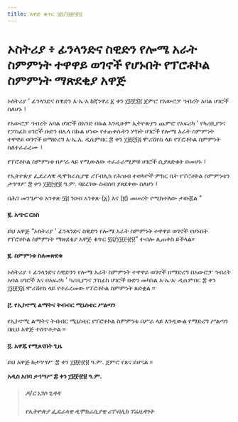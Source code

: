 ```yaml
---
title: አዋጅ ቁጥር ፶፭/፲፱፻፹፱
---
```


# ኦስትሪያ ፥ ፊንላንድና ስዊድን የሎሜ አራት ስምምነት ተዋዋይ ወገኖች የሆኑበት የፕሮቶኮል ስምምነት ማጽደቂያ አዋጅ

ኦስትሪያ ' ፊንላንድና ስዊድን እ·ኤ·አ ከጃንዋሪ ፩ ቀን ፲፱፻፺፭ ጀምሮ የአውሮፓ ኅብረት አባል ሀገሮች ስለሆኑ ፤

የአውሮፓ ኅብረት አባል ሀገሮች በአንድ በኩል እንዲሁም ኢትዮጵያን ጨምሮ የአፍሪካ ' የካሪቢያንና የፓስፊክ ሀገሮች ቡድን በሌላ በኩል ሆነው የተጠቀሱትን ሦስት ሀገሮች የሎሜ አራት ስምምነት ተዋዋይ ወገኖች በማድረግ እ·ኤ.አ. ዲሴምበር ፰ ቀን ፲፱፻፺፭ ሞሪሽየስ ላይ የፕሮቶኮል ስምምነት ስለተፈራረሙ ፤

የፕሮቶኮል ስምምነቱ በሥራ ላይ የሚውለው ተፈራራሚዎቹ ሀገሮች ሲያጸድቁት በመሆኑ ፤

የኢትዮጵያ ፌዴራላዊ ዲሞክራሲያዊ ሪፐብሊክ የሕዝብ ተወካዮች ምክር ቤት የፕሮቶኮል ስምምነቱን ታኅሣሥ ፰ ቀን ፲፱፻፹፱ ዓ.ም. ባደረገው ስብሰባ ያጸደቀው ስለሆነ ፤

በሕገ መንግሥቱ አንቀጽ ፶፭ ንዑስ አንቀጽ (፩) እና (፪) መሠረት የሚከተለው ታውጇል "

#### ፪. አጭር ርዕስ

ይህ አዋጅ “ኦስትሪያ ' ፊንላንድና ስዊድን የሎሜ አራት ስምምነት ተዋዋይ ወገኖች የሆኑበት የፕሮቶኮል ስምምነት ማጽደቂያ አዋጅ ቁጥር ፶፭/፲፱፻፹፱” ተብሎ ሊጠቀስ ይችላል።

#### ፪. ስምምነቱ ስለመጽደቁ

ኦስትሪያ ፥ ፊንላንድና ስዊድንን የሎሜ አራት ስምምነት ተዋዋይ ወገኖች በማድረግ በአውሮፓ ኅብረት አባል ሀገሮች እና በአፍሪካ ' ካሪቢያንና ፓስፊክ ሀገሮች ቡድን መካከል እ·ኤ·አ· ዲሴምበር ፰ ቀን ፲፱፻፺፭ ሞሪሽየስ ላይ የተፈረመው የፕሮቶኮል ስምምነት ጸድቋል ።

#### ፫. የኢኮኖሚ ልማትና ትብብር ሚኒስቴር ሥልጣን

የኢኮኖሚ ልማትና ትብብር ሚኒስቴር የፕሮቶኮል ስምምነቱ በሥራ ላይ እንዲውል የማድረግ ሥልጣን በዚህ አዋጅ ተሰጥቶታል ።

#### ፬. አዋጁ የሚጸናበት ጊዜ

ይህ አዋጅ ከታኅሣሥ ፰ ቀን ፲፱፻፹፱ ዓ.ም. ጀምሮ የጸና ይሆናል ።

**አዲስ አበባ ታኅሣሥ ፰ ቀን ፲፱፻፹፱ ዓ.ም.**

> ##### ዶ/ር ነጋሶ ጊዳዳ
>
> ##### የኢትዮጵያ ፌዴራላዊ ዲሞክራሲያዊ ሪፐብሊክ ፕሬዚዳንት